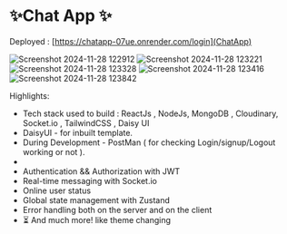 # ✨Chat App ✨

Deployed : [https://chatapp-07ue.onrender.com/login](ChatApp)

![Screenshot 2024-11-28 122912](https://github.com/user-attachments/assets/865680a6-4475-40c7-9e62-6f4117f0dfec)
![Screenshot 2024-11-28 123221](https://github.com/user-attachments/assets/dc76f7fc-177a-40db-ac14-8aa98d116fdf)
![Screenshot 2024-11-28 123328](https://github.com/user-attachments/assets/d01e5337-3145-4b98-824d-feb09b091245)
![Screenshot 2024-11-28 123416](https://github.com/user-attachments/assets/7a2f3cf4-b68c-427a-a990-6c33802b7699)
![Screenshot 2024-11-28 123842](https://github.com/user-attachments/assets/7a51c902-0a25-425f-afcc-5edbb5003911)


Highlights:

-  Tech stack used to build : ReactJs , NodeJs, MongoDB , Cloudinary, Socket.io , TailwindCSS  , Daisy UI
- DaisyUI - for inbuilt template.
- During Development - PostMan ( for checking Login/signup/Logout working or not ).
- 
-  Authentication && Authorization with JWT
-  Real-time messaging with Socket.io
-  Online user status
-  Global state management with Zustand
-  Error handling both on the server and on the client
- ⏳ And much more! like theme changing 


